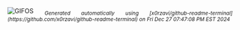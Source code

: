 <div align="justify">
<picture>
    <source media="(prefers-color-scheme: dark)" srcset="https://i.ibb.co/prcNMfv/output-gif.gif">
    <source media="(prefers-color-scheme: light)" srcset="https://i.ibb.co/prcNMfv/output-gif.gif">
    <img alt="GIFOS" src="https://i.ibb.co/prcNMfv/output-gif.gif">
</picture>
<sub><i>Generated automatically using [x0rzavi/github-readme-terminal](https://github.com/x0rzavi/github-readme-terminal) on Fri Dec 27 07:47:08 PM EST 2024</i></sub>
</div>

<!--  -->